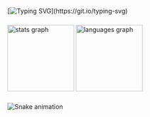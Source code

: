 [![Typing SVG](https://readme-typing-svg.demolab.com?font=Hubot+sans&pause=1000&color=4493F8&width=435&lines=Hello+world!+I'm+Jo%C3%A3o+Pedro%2C+be+welcome+to+my+profile!)](https://git.io/typing-svg)

###

<div align="left">
  <img src="https://github-readme-stats.vercel.app/api?username=jeopetto&hide_title=false&hide_rank=true&show_icons=true&include_all_commits=true&count_private=true&disable_animations=false&theme=github_dark&locale=en&hide_border=true&order=1" height="150" alt="stats graph"  />
  <img src="https://github-readme-stats.vercel.app/api/top-langs?username=jeopetto&locale=en&hide_title=false&layout=compact&card_width=320&langs_count=4&theme=github_dark&hide_border=true&order=2" height="150" alt="languages graph"  />
</div>

###

<img src="https://raw.githubusercontent.com/jeopetto/jeopetto/output/snake.svg" alt="Snake animation" />

###
